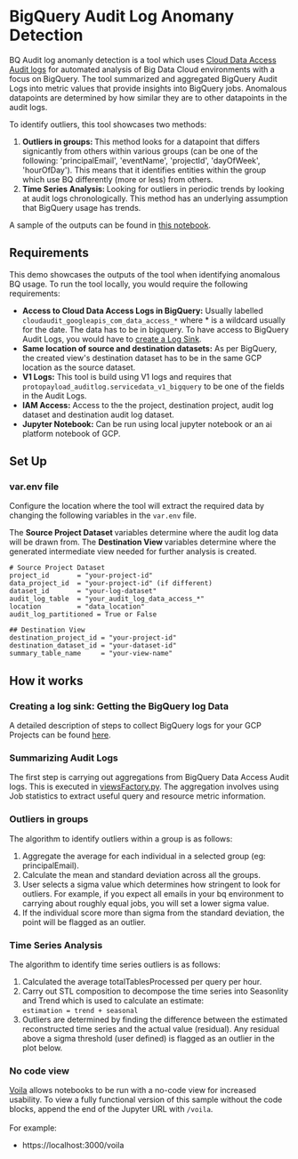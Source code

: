 # BigQuery Audit Log Anomany Detection
BQ Audit log anomanly detection is a tool which uses [Cloud Data Access Audit logs](https://cloud.google.com/logging/docs/audit#:~:text=Data%20Access%20audit%20logs%20contain,read%20user%2Dprovided%20resource%20data.) for automated analysis of Big Data Cloud environments with a focus on BigQuery. The tool summarized and aggregated BigQuery Audit Logs into metric values that provide insights into BigQuery jobs. Anomalous datapoints are determined by how similar they are to other datapoints in the audit logs. 

To identify outliers, this tool showcases two methods: 

1. <b> Outliers in groups: </b> This method looks for a datapoint that differs signicantly from others within various groups (can be one of the following: 'principalEmail', 'eventName', 'projectId', 'dayOfWeek', 'hourOfDay'). This means that it identifies entities within the group which use BQ differently (more or less) from others. 
2.  <b> Time Series Analysis: </b> Looking for outliers in periodic trends by looking at audit logs chronologically. This method has an underlying assumption that BigQuery usage has trends.

A sample of the outputs can be found in [this notebook](audit_log_anomaly_detection.ipynb).


## Requirements
This demo showcases the outputs of the tool when identifying anomalous BQ usage. To run the tool locally, you would require the following requirements:

* <b>Access to Cloud Data Access Logs in BigQuery:</b> Usually labelled `cloudaudit_googleapis_com_data_access_*` where * is a wildcard usually for the date. The data has to be in bigquery. To have access to BigQuery Audit Logs, you would have to [create a Log Sink](https://cloud.google.com/logging/docs/export/configure_export_v2). 
* <b>Same location of source and destination datasets:</b> As per BigQuery, the created view's destination dataset has to be in the same GCP location as the source dataset. 
* <b>V1 Logs:</b> This tool is build using V1 logs and requires that `protopayload_auditlog.servicedata_v1_bigquery` to be one of the fields in the Audit Logs. 
* <b>IAM Access:</b> Access to the the project, destination project, audit log dataset and destination audit log dataset. 
* <b>Jupyter Notebook:</b> Can be run using local jupyter notebook or an ai platform notebook of GCP. 

## Set Up 
### var.env file
Configure the location where the tool will extract the required data by changing the following variables in the `var.env` file. 

The <b> Source Project Dataset </b> variables determine where the audit log data will be drawn from. The <b> Destination View </b> variables determine where the generated intermediate view needed for further analysis is created. 

```
# Source Project Dataset
project_id       = "your-project-id"
data_project_id  = "your-project-id" (if different)
dataset_id       = "your-log-dataset"
audit_log_table  = "your_audit_log_data_access_*"
location         = "data_location"
audit_log_partitioned = True or False 

## Destination View 
destination_project_id = "your-project-id"
destination_dataset_id = "your-dataset-id"
summary_table_name     = "your-view-name"
```

## How it works
### <b> Creating a log sink: Getting the BigQuery log Data </b>

A detailed description of steps to collect BigQuery logs for your GCP Projects can be found [here](https://cloud.google.com/logging/docs/export/configure_export_v2).

### <b> Summarizing Audit Logs </b>
The first step is carrying out aggregations from BigQuery Data Access Audit logs. This is executed in [viewsFactory.py](viewsFactory.py). The aggregation involves using Job statistics to extract useful query and resource metric information. 

### <b> Outliers in groups </b>
The algorithm to identify outliers within a group is as follows: 
1. Aggregate the average for each individual in a selected group (eg: principalEmail). 
2. Calculate the mean and standard deviation across all the groups. 
3. User selects a sigma value which determines how stringent to look for outliers. For example, if you expect all emails in your bq environment to carrying about roughly equal jobs, you will set a lower sigma value. 
3. If the individual score more than sigma from the standard deviation, the point will be flagged as an outlier. 

### <b> Time Series Analysis </b>
The algorithm to identify time series outliers is as follows: 
1. Calculated the average totalTablesProcessed per query per hour.
2. Carry out STL composition to decompose the time series into Seasonlity and Trend which is used to calculate an estimate: <br>
`estimation = trend + seasonal`
3. Outliers are determined by finding the difference between the estimated reconstructed time series and the actual value (residual). Any residual above a sigma threshold (user defined) is flagged as an outlier in the plot below. 
 
### <b> No code view </b>
[Voila](https://github.com/voila-dashboards/voila) allows notebooks to be run with a no-code view for increased usability. 
To view a fully functional version of this sample without the code blocks, append the end of the Jupyter URL with `/voila`. <br> <br>
For example: 
* https://localhost:3000/voila